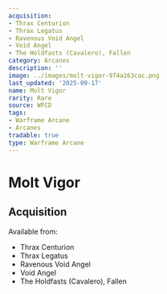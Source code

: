 ```yaml
---
acquisition:
- Thrax Centurion
- Thrax Legatus
- Ravenous Void Angel
- Void Angel
- The Holdfasts (Cavalero), Fallen
category: Arcanes
description: ''
image: ../images/molt-vigor-974a163cac.png
last_updated: '2025-09-17'
name: Molt Vigor
rarity: Rare
source: WFCD
tags:
- Warframe Arcane
- Arcanes
tradable: true
type: Warframe Arcane
---
```


# Molt Vigor

## Acquisition

Available from:
- Thrax Centurion
- Thrax Legatus
- Ravenous Void Angel
- Void Angel
- The Holdfasts (Cavalero), Fallen

